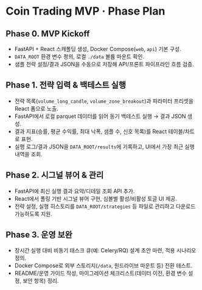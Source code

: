 # Coin Trading MVP · Phase Plan

## Phase 0. MVP Kickoff
- FastAPI + React 스캐폴딩 생성, Docker Compose(`web`, `api`) 기본 구성.
- `DATA_ROOT` 환경 변수 정의, 로컬 `./data` 볼륨 마운트 확인.
- 샘플 전략 설정/결과 JSON을 수동으로 저장해 API/프론트 파이프라인 흐름 검증.

## Phase 1. 전략 입력 & 백테스트 실행
- 전략 목록(`volume_long_candle`, `volume_zone_breakout`)과 파라미터 프리셋을 React 폼으로 노출.
- FastAPI에서 로컬 parquet 데이터를 읽어 동기 백테스트 실행 → 결과 JSON 생성.
- 결과 지표(승률, 평균 수익률, 최대 낙폭, 샘플 수, 신호 목록)를 React 테이블/차트로 표현.
- 실행 로그/결과 JSON을 `DATA_ROOT/results`에 기록하고, UI에서 가장 최근 실행 내역을 조회.

## Phase 2. 시그널 뷰어 & 관리
- FastAPI에 최신 실행 결과 요약/디테일 조회 API 추가.
- React에서 폴링 기반 시그널 뷰어 구현, 심볼별 활성/비활성 토글 UI 제공.
- 전략 설정, 실행 히스토리를 `DATA_ROOT/strategies` 등 파일로 관리하고 다운로드 가능하도록 지원.

## Phase 3. 운영 보완
- 장시간 실행 대비 비동기 태스크 큐(예: Celery/RQ) 설계 초안 마련, 적용 시나리오 정의.
- Docker Compose로 외부 스토리지(`/data`, 원드라이브 마운트 등) 전환 테스트.
- README/운영 가이드 작성, 마이그레이션 체크리스트(데이터 이전, 환경 변수 설정, 보안 항목) 정리.
